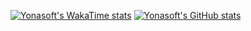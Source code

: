 [![Yonasoft's WakaTime stats](https://github-readme-stats.vercel.app/api/wakatime/?username=yonasoft)](https://github.com/yonasoft/github-readme-stats)
[![Yonasoft's GitHub stats](https://github-readme-stats.vercel.app/api/top-langs/?username=yonasoft&layout=pie&langs_count=8)](https://github.com/yonasoft/github-readme-stats)
